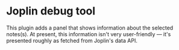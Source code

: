 # Joplin debug tool

This plugin adds a panel that shows information about the selected notes(s). At present, this information isn't very user-friendly — it's presented roughly as fetched from Joplin's data API.
